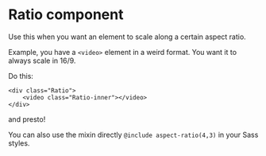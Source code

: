 # Ratio component

Use this when you want an element to scale along a certain aspect ratio.

Example, you have a `<video>` element in a weird format. You want it to always scale in 16/9.

Do this:

```markup
<div class="Ratio">
	<video class="Ratio-inner"></video>
</div>
```

and presto!

You can also use the mixin directly `@include aspect-ratio(4,3)` in your Sass styles.
